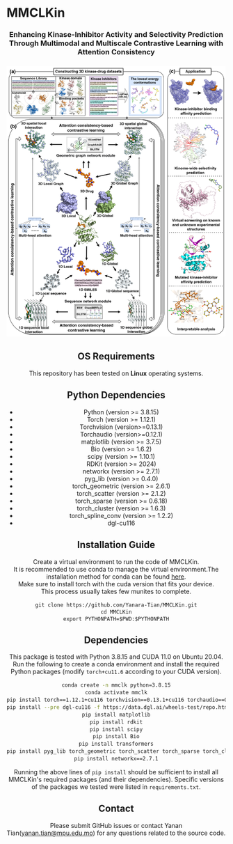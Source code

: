 # MMCLKin
<div id="top" align="center">
 <h3>Enhancing Kinase-Inhibitor Activity and Selectivity Prediction Through Multimodal and Multiscale Contrastive Learning with Attention Consistency<h3><div></div>

![MMCLKin](https://github.com/Yanara-Tian/MMCLKin/blob/main/Framework%20of%20MMCLKin.png)


## OS Requirements
This repository has been tested on **Linux**  operating systems.

## Python Dependencies
* Python (version >= 3.8.15) 
* Torch (version >= 1.12.1)
* Torchvision (version>=0.13.1)
* Torchaudio (version>=0.12.1)
* matplotlib (version >= 3.7.5)
* Bio (version >= 1.6.2)
* scipy (version >= 1.10.1)
* RDKit (version >= 2024)
* networkx (version >= 2.7.1)
* pyg_lib (version >= 0.4.0)
* torch_geometric (version >= 2.6.1)
* torch_scatter (version >= 2.1.2)
* torch_sparse (version >= 0.6.18)
* torch_cluster (version >= 1.6.3)
* torch_spline_conv (version >= 1.2.2)
* dgl-cu116

## Installation Guide
Create a virtual environment to run the code of MMCLKin.<br>
It is recommended to use conda to manage the virtual environment.The installation method for conda can be found [here](https://conda.io/projects/conda/en/stable/user-guide/install/linux.html#installing-on-linux).<br>
Make sure to install torch with the cuda version that fits your device.<br>
This process usually takes few munites to complete.<br>
```
git clone https://github.com/Yanara-Tian/MMCLKin.git
cd MMCLKin
export PYTHONPATH=$PWD:$PYTHONPATH
```
## Dependencies
This package is tested with Python 3.8.15 and CUDA 11.0 on Ubuntu 20.04. Run the following to create a conda environment and install the required Python packages (modify `torch+cu11.6` according to your CUDA version). 
```bash
conda create -n mmclk python=3.8.15
conda activate mmclk
pip install torch==1.12.1+cu116 torchvision==0.13.1+cu116 torchaudio==0.12.1 --extra-index-url https://download.pytorch.org/whl/cu116
pip install --pre dgl-cu116 -f https://data.dgl.ai/wheels-test/repo.html
pip install matplotlib
pip install rdkit
pip install scipy
pip install Bio
pip install transformers
pip install pyg_lib torch_geometric torch_scatter torch_sparse torch_cluster torch_spline_conv -f https://data.pyg.org/whl/torch-1.12.0+cu116.html
pip install networkx==2.7.1
```
Running the above lines of `pip install` should be sufficient to install all  MMCLKin's required packages (and their dependencies). Specific versions of the packages we tested were listed in `requirements.txt`.

## Contact
Please submit GitHub issues or contact Yanan Tian(yanan.tian@mpu.edu.mo) for any questions related to the source code.
